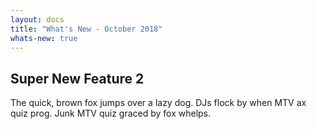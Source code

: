 ```yaml
---
layout: docs
title: "What's New - October 2018"
whats-new: true
---
```


## Super New Feature 2

The quick, brown fox jumps over a lazy dog. DJs flock by when MTV ax quiz prog. Junk MTV quiz graced by fox whelps.

